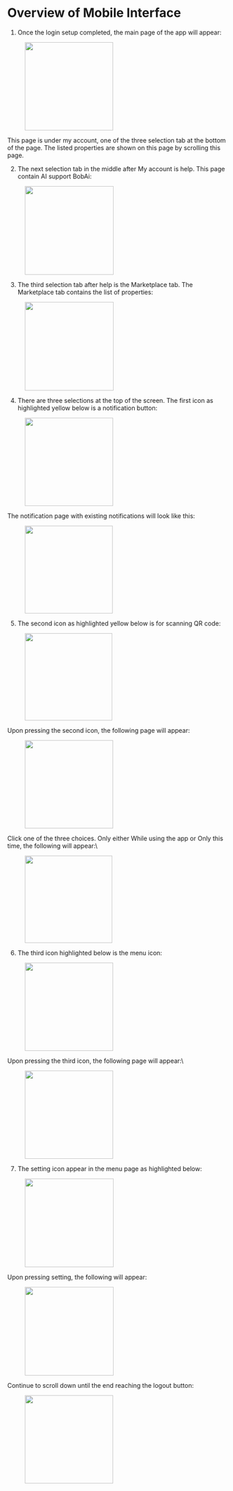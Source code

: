 # Overview of Mobile Interface

1. Once the login setup completed, the main page of the app will appear:&#x20;

<figure><img src="../../../../../../.gitbook/assets/image.png" alt="" width="201"><figcaption></figcaption></figure>

This page is under my account, one of the three selection tab at the bottom of the page. The listed properties are shown on this page by scrolling this page.



2. The next selection tab in the middle after My account is help. This page contain AI support BobAi:

<figure><img src="../../../../../../.gitbook/assets/image (1).png" alt="" width="202"><figcaption></figcaption></figure>

3. The third selection tab after help is the Marketplace tab. The Marketplace tab contains the list of properties:

<figure><img src="../../../../../../.gitbook/assets/image (2).png" alt="" width="202"><figcaption></figcaption></figure>



4. There are three selections at the top of the screen. The first icon as highlighted yellow below is a notification button:

<figure><img src="../../../../../../.gitbook/assets/image (3).png" alt="" width="201"><figcaption></figcaption></figure>

The notification page with existing notifications will look like this:

<figure><img src="../../../../../../.gitbook/assets/image (4).png" alt="" width="200"><figcaption></figcaption></figure>



5. The second icon as highlighted yellow below is for scanning QR code:

<figure><img src="../../../../../../.gitbook/assets/image (5).png" alt="" width="199"><figcaption></figcaption></figure>

Upon pressing the second icon, the following page will appear:

<figure><img src="../../../../../../.gitbook/assets/image (6).png" alt="" width="201"><figcaption></figcaption></figure>

Click one of the three choices. Only either While using the app or Only this time, the following will appear:\


<figure><img src="../../../../../../.gitbook/assets/image (7).png" alt="" width="199"><figcaption></figcaption></figure>



6. The third icon highlighted below is the menu icon:

<figure><img src="../../../../../../.gitbook/assets/image (8).png" alt="" width="201"><figcaption></figcaption></figure>

Upon pressing the third icon, the following page will appear:\


<figure><img src="../../../../../../.gitbook/assets/image (10).png" alt="" width="201"><figcaption></figcaption></figure>



7. The setting icon appear in the menu page as highlighted below:

<figure><img src="../../../../../../.gitbook/assets/image (11).png" alt="" width="202"><figcaption></figcaption></figure>

Upon pressing setting, the following will appear:&#x20;

<figure><img src="../../../../../../.gitbook/assets/image (12).png" alt="" width="202"><figcaption></figcaption></figure>

Continue to scroll down until the end reaching the logout button:

<figure><img src="../../../../../../.gitbook/assets/image (13).png" alt="" width="201"><figcaption></figcaption></figure>
